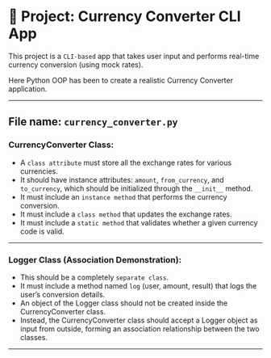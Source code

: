 # 🎯 Project: Currency Converter CLI App


This project is a `CLI-based` app that takes user input and performs real-time currency conversion (using mock rates).

Here Python OOP has been to create a realistic Currency Converter application.

----
File name: `currency_converter.py`
---

### **CurrencyConverter Class**:
- A `class attribute` must store all the exchange rates for various currencies.
- It should have instance attributes: `amount`, `from_currency`, and `to_currency`, which should be initialized through the `__init__` method.
- It must include an `instance method` that performs the currency conversion.
- It must include a `class method` that updates the exchange rates.
- It must include a `static method` that validates whether a given currency code is valid.

---

### **Logger Class** (Association Demonstration):

- This should be a completely `separate class`.
- It must include a method named `log` (user, amount, result) that logs the user’s conversion details.
- An object of the Logger class should not be created inside the CurrencyConverter class.
- Instead, the CurrencyConverter class should accept a Logger object as input from outside, forming an association relationship between the two classes.
---